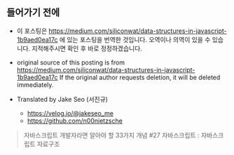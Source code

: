 ## 들어가기 전에

- 이 포스팅은 https://medium.com/siliconwat/data-structures-in-javascript-1b9aed0ea17c 에 있는 포스팅을 번역한 것입니다. 오역이나 의역이 있을 수 있습니다. 지적해주시면 확인 후 바로 정정하겠습니다.

- original source of this posting is from https://medium.com/siliconwat/data-structures-in-javascript-1b9aed0ea17c If the original author requests deletion, it will be deleted immediately.

- Translated by Jake Seo (서진규)

	- https://velog.io/@jakeseo_me
	- https://github.com/n00nietzsche

> 자바스크립트 개발자라면 알아야 할 33가지 개념 #27 자바스크립트 : 자바스크립트 자료구조 
